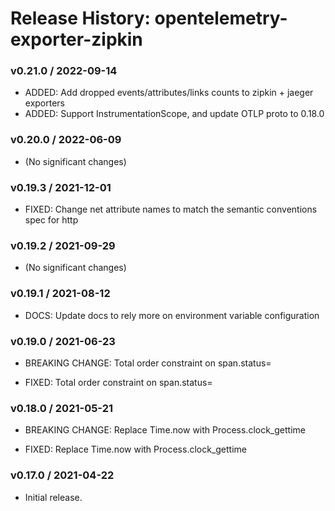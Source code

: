 # Release History: opentelemetry-exporter-zipkin

### v0.21.0 / 2022-09-14

* ADDED: Add dropped events/attributes/links counts to zipkin + jaeger exporters 
* ADDED: Support InstrumentationScope, and update OTLP proto to 0.18.0 

### v0.20.0 / 2022-06-09

* (No significant changes)

### v0.19.3 / 2021-12-01

* FIXED: Change net attribute names to match the semantic conventions spec for http 

### v0.19.2 / 2021-09-29

* (No significant changes)

### v0.19.1 / 2021-08-12

* DOCS: Update docs to rely more on environment variable configuration 

### v0.19.0 / 2021-06-23

* BREAKING CHANGE: Total order constraint on span.status= 

* FIXED: Total order constraint on span.status= 

### v0.18.0 / 2021-05-21

* BREAKING CHANGE: Replace Time.now with Process.clock_gettime 

* FIXED: Replace Time.now with Process.clock_gettime 

### v0.17.0 / 2021-04-22

* Initial release.
